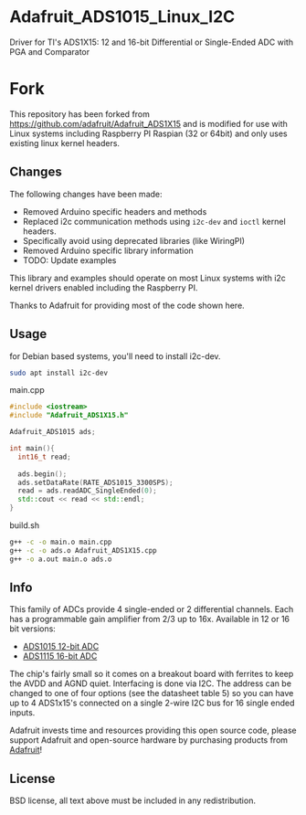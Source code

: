 # Adafruit_ADS1015_Linux_I2C

Driver for TI's ADS1X15: 12 and 16-bit Differential or Single-Ended ADC with PGA and Comparator

# Fork
This repository has been forked from https://github.com/adafruit/Adafruit_ADS1X15 and is modified for use with Linux systems including Raspberry PI Raspian (32 or 64bit) and only uses existing linux kernel headers. 

## Changes
The following changes have been made: 

- Removed Arduino specific headers and methods
- Replaced i2c communication methods using `i2c-dev` and `ioctl` kernel headers.
- Specifically avoid using deprecated libraries (like WiringPI)
- Removed Arduino specific library information
- TODO: Update examples

This library and examples should operate on most Linux systems with i2c kernel drivers enabled including the Raspberry PI.  

Thanks to Adafruit for providing most of the code shown here.

## Usage

for Debian based systems, you'll need to install i2c-dev.

```bash
sudo apt install i2c-dev
```


main.cpp
```cpp
#include <iostream>
#include "Adafruit_ADS1X15.h"

Adafruit_ADS1015 ads;

int main(){
  int16_t read;
  
  ads.begin();
  ads.setDataRate(RATE_ADS1015_3300SPS);
  read = ads.readADC_SingleEnded(0);
  std::cout << read << std::endl;
}

```

build.sh
```bash
g++ -c -o main.o main.cpp
g++ -c -o ads.o Adafruit_ADS1X15.cpp 
g++ -o a.out main.o ads.o
```

## Info

This family of ADCs provide 4 single-ended or 2 differential channels.
Each has a programmable gain amplifier from 2/3 up to 16x. Available
in 12 or 16 bit versions:

* [ADS1015 12-bit ADC](https://www.adafruit.com/product/1083)
* [ADS1115 16-bit ADC](https://www.adafruit.com/product/1085)

The chip's fairly small so it comes on a breakout board with ferrites to keep the AVDD and AGND quiet. Interfacing is done via I2C. The address can be changed to one of four options (see the datasheet table 5) so you can have up to 4 ADS1x15's connected on a single 2-wire I2C bus for 16 single ended inputs.

Adafruit invests time and resources providing this open source code, please
support Adafruit and open-source hardware by purchasing products from
[Adafruit](https://www.adafruit.com)!

## License

 BSD license, all text above must be included in any redistribution.
